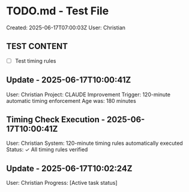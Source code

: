 # TODO.md - Test File
Created: 2025-06-17T07:00:03Z
User: Christian

## TEST CONTENT
- [ ] Test timing rules

## Update - 2025-06-17T10:00:41Z
User: Christian
Project: CLAUDE Improvement
Trigger: 120-minute automatic timing enforcement
Age was: 180 minutes

## Timing Check Execution - 2025-06-17T10:00:41Z
User: Christian
System: 120-minute timing rules automatically executed
Status: ✓ All timing rules verified

## Update - 2025-06-17T10:02:24Z
User: Christian
Progress: [Active task status]
